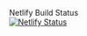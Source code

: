 Netlify Build Status  
[![Netlify Status](https://api.netlify.com/api/v1/badges/a106316a-79b7-4e17-b5cb-afd4a92c112f/deploy-status)](https://app.netlify.com/sites/peaceful-hawking-b271df/deploys)

